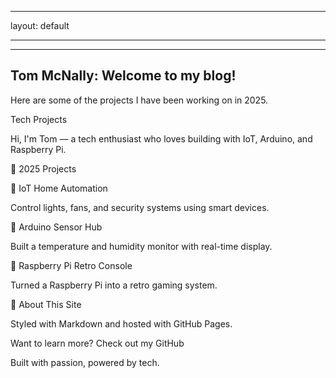 
---
layout: default

---


---
Tom McNally: Welcome to my blog!
---

Here are some of the projects I have been working on in 2025.

 Tech Projects

Hi, I'm Tom — a tech enthusiast who loves building with IoT, Arduino, and Raspberry Pi.

🌟 2025 Projects

🔌 IoT Home Automation


Control lights, fans, and security systems using smart devices.

🤖 Arduino Sensor Hub


Built a temperature and humidity monitor with real-time display.

🍓 Raspberry Pi Retro Console


Turned a Raspberry Pi into a retro gaming system.

🎨 About This Site

Styled with Markdown and hosted with GitHub Pages.

Want to learn more? Check out my GitHub

Built with passion, powered by tech.

